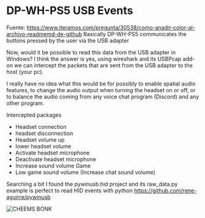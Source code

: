 DP-WH-PS5 USB Events 
=============


Fuente: https://www.iteramos.com/pregunta/30538/como-anadir-color-al-archivo-readmemd-de-github
Basically DP-WH-PS5 communicates the buttons pressed by the user via the USB adapter

Now, would it be possible to read this data from the USB adapter in Windows?
I think the answer is yes, using wireshark and its USBPcap add-on we can intercept
the packets that are sent from the USB adapter to the host (your pc). 

I really have no idea what this would be for possibly to enable spatial audio features, to change the audio output when turning the headset on or off, 
or to balance the audio coming from any voice chat program (Discord) and any other program.

Intercepted packages 
* Headset connection
* headset disconnection
* Headset volume up
* lower headset volume
* Activate headset microphone
* Deactivate headset microphone
* Increase sound volume Game
* Low game sound volume (Increase chat sound volume)

Searching a bit I found the pywinusb.hid project and its raw_data.py example is perfect to read HID events with python
https://github.com/rene-aguirre/pywinusb

![CHEEMS BONK](https://media1.tenor.com/images/4dee992174206c66cb208bee31174b8d/tenor.gif?itemid=18805247)
